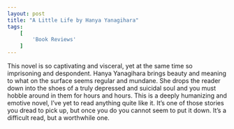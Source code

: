 ```yaml
---
layout: post
title: "A Little Life by Hanya Yanagihara"
tags:
    [
        'Book Reviews'
    ]
---
```


This novel is so captivating and visceral, yet at the same time so imprisoning and despondent. Hanya Yanagihara brings beauty and meaning to what on the surface seems regular and mundane. She drops the reader down into the shoes of a truly depressed and suicidal soul and you must hobble around in them for hours and hours. This is a deeply humanizing and emotive novel, I’ve yet to read anything quite like it. It’s one of those stories you dread to pick up, but once you do you cannot seem to put it down. It’s a difficult read, but a worthwhile one.
